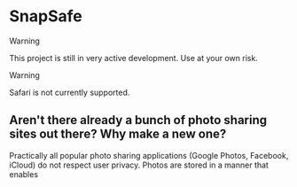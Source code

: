 # SnapSafe

> [!WARNING]
> This project is still in very active development. Use at your own risk.

> [!WARNING]
> Safari is not currently supported.

## Aren't there already a bunch of photo sharing sites out there? Why make a new one?

Practically all popular photo sharing applications (Google Photos, Facebook, iCloud) do not respect user privacy. Photos are stored in a manner that enables
